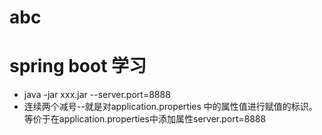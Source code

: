 # abc
# spring boot 学习

 * java -jar xxx.jar --server.port=8888
 * 连续两个减号--就是对application.properties 中的属性值进行赋值的标识。等价于在application.properties中添加属性server.port=8888
